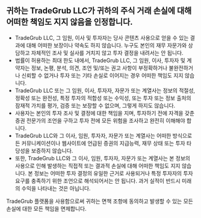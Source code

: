 ## 귀하는 TradeGrub LLC가 귀하의 주식 거래 손실에 대해 어떠한 책임도 지지 않음을 인정합니다.

- TradeGrub LLC, 그 임원, 이사 및 투자자는 당사 콘텐츠 사용으로 얻을 수 있는 결과에 대해 어떠한 보장이나 약속도 하지 않습니다. 누구도 본인의 재무 자문가와 상담하고 자체적인 조사 및 실사를 거치지 않고 투자 결정을 내려서는 안 됩니다.
- 법률이 허용하는 최대 한도 내에서, TradeGrub LLC, 그 임원, 이사, 투자자 및 계약자는 정보, 논평, 분석, 의견, 조언 및/또는 권고 사항이 부정확하거나 불완전하거나 신뢰할 수 없거나 투자 또는 기타 손실로 이어지는 경우 어떠한 책임도 지지 않습니다.
- TradeGrub LLC 또는 그 임원, 이사, 투자자, 자문가 또는 계열사는 정보의 적절성, 정확성 또는 완전성, 특정 투자의 적합성 또는 수익성, 또는 투자 또는 정보 출처의 잠재적 가치를 평가, 검증 또는 보장할 수 없으며, 그렇게 하지도 않습니다.
- 사용자는 본인의 투자 조사 및 결정에 대한 책임을 지며, 투자하기 전에 자격을 갖춘 증권 전문가의 조언을 구하고 투자 전에 모든 위험을 조사하고 완전히 이해해야 합니다.
- TradeGrub LLC와 그 이사, 임원, 투자자, 자문가 또는 계열사는 어떠한 방식으로든 커뮤니케이션이나 웹사이트에 언급된 증권의 지급능력, 재무 상태 또는 투자 타당성을 보증하지 않습니다.
- 또한, TradeGrub LLC와 그 이사, 임원, 투자자, 자문가 또는 계열사는 본 정보의 사용으로 인해 발생하는 직접적 또는 결과적 손실에 대해 어떠한 책임도 지지 않습니다. 본 정보는 어떠한 투자 결정의 유일한 근거로 사용되거나 특정 투자자의 투자 요구를 충족하기 위한 조언으로 해석되어서는 안 됩니다. 과거 실적이 반드시 미래의 수익을 나타내는 것은 아닙니다.

TradeGrub 플랫폼을 사용함으로써 귀하는 면책 조항에 동의하고 발생할 수 있는 모든 손실에 대한 모든 책임을 면제합니다.
